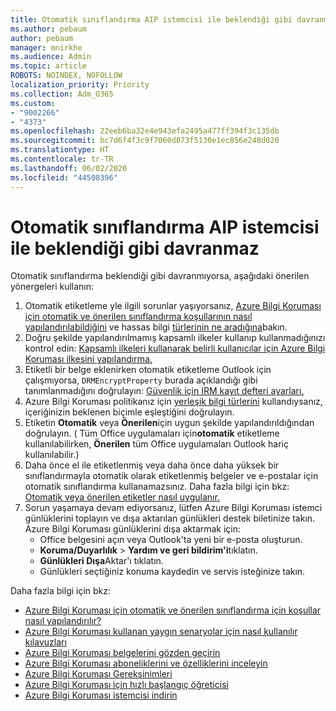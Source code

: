 ```yaml
---
title: Otomatik sınıflandırma AIP istemcisi ile beklendiği gibi davranmaz
ms.author: pebaum
author: pebaum
manager: mnirkhe
ms.audience: Admin
ms.topic: article
ROBOTS: NOINDEX, NOFOLLOW
localization_priority: Priority
ms.collection: Adm_O365
ms.custom:
- "9002266"
- "4373"
ms.openlocfilehash: 22eeb6ba32e4e943efa2495a477ff394f3c135db
ms.sourcegitcommit: bc7d6f4f3c9f7060d073f5130e1ec856e248d020
ms.translationtype: HT
ms.contentlocale: tr-TR
ms.lasthandoff: 06/02/2020
ms.locfileid: "44508396"
---
```

# <a name="automatic-classification-not-behaving-as-expected-with-the-aip-client"></a>Otomatik sınıflandırma AIP istemcisi ile beklendiği gibi davranmaz

Otomatik sınıflandırma beklendiği gibi davranmıyorsa, aşağıdaki önerilen yönergeleri kullanın:

1. Otomatik etiketleme yle ilgili sorunlar yaşıyorsanız, [Azure Bilgi Koruması için otomatik ve önerilen sınıflandırma koşullarının nasıl yapılandırılabildiğini](https://docs.microsoft.com/azure/information-protection/configure-policy-classification) ve hassas bilgi [türlerinin ne aradığına](https://docs.microsoft.com/microsoft-365/compliance/sensitive-information-type-entity-definitions)bakın.
2. Doğru şekilde yapılandırılmamış kapsamlı ilkeler kullanıp kullanmadığınızı kontrol edin: [Kapsamlı ilkeleri kullanarak belirli kullanıcılar için Azure Bilgi Koruması ilkesini yapılandırma.](https://docs.microsoft.com/azure/information-protection/configure-policy-scope)
3. Etiketli bir belge eklenirken otomatik etiketleme Outlook için çalışmıyorsa, `DRMEncryptProperty` burada açıklandığı gibi tanımlanmadığını doğrulayın: [Güvenlik için IRM kayıt defteri ayarları.](https://docs.microsoft.com/deployoffice/security/protect-sensitive-messages-and-documents-by-using-irm-in-office#office-2016-irm-registry-key-options)
4. Azure Bilgi Koruması politikanız için [yerleşik bilgi türlerini](https://support.office.com/article/What-the-sensitive-information-types-look-for-fd505979-76be-4d9f-b459-abef3fc9e86b) kullandıysanız, içeriğinizin beklenen biçimle eşleştiğini doğrulayın.
5. Etiketin **Otomatik** veya **Önerilen**için uygun şekilde yapılandırıldığından doğrulayın. ( Tüm Office uygulamaları için**otomatik** etiketleme kullanılabilirken, **Önerilen** tüm Office uygulamaları Outlook hariç kullanılabilir.)
6. Daha önce el ile etiketlenmiş veya daha önce daha yüksek bir sınıflandırmayla otomatik olarak etiketlenmiş belgeler ve e-postalar için otomatik sınıflandırma kullanamazsınız.  Daha fazla bilgi için bkz: [Otomatik veya önerilen etiketler nasıl uygulanır.](https://docs.microsoft.com/azure/information-protection/configure-policy-classification#how-automatic-or-recommended-labels-are-applied)
7. Sorun yaşamaya devam ediyorsanız, lütfen Azure Bilgi Koruması istemci günlüklerini toplayın ve dışa aktarılan günlükleri destek biletinize takın. Azure Bilgi Koruması günlüklerini dışa aktarmak için:
    - Office belgesini açın veya Outlook'ta yeni bir e-posta oluşturun.
    - **Koruma/Duyarlılık**  >  **Yardım ve geri bildirim'i**tıklatın.
    - **Günlükleri Dışa**Aktar'ı tıklatın.
    - Günlükleri seçtiğiniz konuma kaydedin ve servis isteğinize takın.

Daha fazla bilgi için bkz:

- [Azure Bilgi Koruması için otomatik ve önerilen sınıflandırma için koşullar nasıl yapılandırılır?](https://docs.microsoft.com/azure/information-protection/configure-policy-classification)
- [Azure Bilgi Koruması kullanan yaygın senaryolar için nasıl kullanılır kılavuzları](https://docs.microsoft.com/azure/information-protection/how-to-guides)
- [Azure Bilgi Koruması belgelerini gözden geçirin](https://docs.microsoft.com/azure/information-protection/what-is-information-protection)
- [Azure Bilgi Koruması aboneliklerini ve özelliklerini inceleyin](https://azure.microsoft.com/pricing/details/information-protection)
- [Azure Bilgi Koruması Gereksinimleri](https://docs.microsoft.com/azure/information-protection/get-started/requirements)
- [Azure Bilgi Koruması için hızlı başlangıç öğreticisi](https://docs.microsoft.com/azure/information-protection/get-started/infoprotect-quick-start-tutorial)
- [Azure Bilgi Koruması istemcisi indirin](https://www.microsoft.com/download/details.aspx?id=53018)
